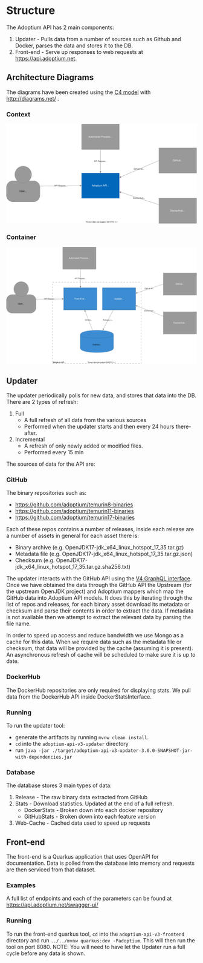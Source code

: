 # Structure

The Adoptium API has 2 main components:

1. Updater - Pulls data from a number of sources such as Github and Docker, parses the data and stores it to the DB.
1. Front-end -  Serve up responses to web requests at <https://api.adoptium.net>.

## Architecture Diagrams

The diagrams have been created using the [C4 model](https://c4model.com/) with <http://diagrams.net/> .

### Context

![context](adoptium-api-architecture-context.svg)

### Container

![container](adoptium-api-architecture-container.svg)

## Updater

The updater periodically polls for new data, and stores that data into the DB. There are 2 types of refresh:
1. Full
    - A full refresh of all data from the various sources
    - Performed when the updater starts and then every 24 hours there-after. 
1. Incremental
    - A refresh of only newly added or modified files.
    - Performed every 15 min
 
The sources of data for the API are:

### GitHub
The binary repositories such as:
- https://github.com/adoptium/temurin8-binaries
- https://github.com/adoptium/temurin11-binaries
- https://github.com/adoptium/temurin17-binaries

Each of these repos contains a number of releases, inside each release are a number of assets in general for each asset there is:
- Binary archive (e.g. OpenJDK17-jdk_x64_linux_hotspot_17_35.tar.gz)
- Metadata file (e.g. OpenJDK17-jdk_x64_linux_hotspot_17_35.tar.gz.json)
- Checksum (e.g. OpenJDK17-jdk_x64_linux_hotspot_17_35.tar.gz.sha256.txt)

The updater interacts with the GitHub API using the [V4 GraphQL interface](https://developer.github.com/v4/guides/intro-to-graphql/).
Once we have obtained the data through the GitHub API the Upstream (for the upstream OpenJDK project) and Adoptium mappers which map the
GitHub data into Adoptium API models.
It does this by iterating through the list of repos and releases, for each binary asset download its metadata or checksum and parse their contents in order to extract the data.
If metadata is not available then we attempt to extract the relevant data by parsing the file name.

In order to speed up access and reduce bandwidth we use Mongo as a cache for this data.
When we require data such as the metadata file or checksum, that data will be provided by the cache (assuming it is present).
An asynchronous refresh of cache will be scheduled to make sure it is up to date.

### DockerHub
The DockerHub repositories are only required for displaying stats.
We pull data from the DockerHub API inside DockerStatsInterface.

### Running
To run the updater tool:
 - generate the artifacts by running `mvnw clean install`. 
 - `cd` into the `adoptium-api-v3-updater` directory
 - run `java -jar ./target/adoptium-api-v3-updater-3.0.0-SNAPSHOT-jar-with-dependencies.jar`

### Database
The database stores 3 main types of data:
1. Release - The raw binary data extracted from GitHub
1. Stats - Download statistics. Updated at the end of a full refresh.
    - DockerStats - Broken down into each docker repository
    - GitHubStats - Broken down into each feature version
1. Web-Cache - Cached data used to speed up requests

## Front-end

The front-end is a Quarkus application that uses OpenAPI for documentation.
Data is polled from the database into memory and requests are then serviced from that dataset.

### Examples

A full list of endpoints and each of the parameters can be found at <https://api.adoptium.net/swagger-ui/>

### Running
To run the front-end quarkus tool, `cd` into the `adoptium-api-v3-frontend` directory and run `../../mvnw quarkus:dev -Padoptium`. This will then run the tool on port 8080.
NOTE: You will need to have let the Updater run a full cycle before any data is shown.

